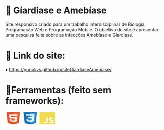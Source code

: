 # 🦠 Gíardiase e Amebíase
Site responsivo criado para um trabalho interdisciplinar de Biologia, Programação Web e Programação Mobile. O objetivo do site é apresentar uma pesquisa feita sobre as infecções Amebíase e Gíardiase.

# 🔗 Link do site:
♦ https://yuriolivs.github.io/siteGiardiaseAmebiase/

# 🔧Ferramentas (feito sem frameworks):
<div style="display: inline_block">
    <img align="center" alt="Luigi-HTML" height="40" width="50" src="https://raw.githubusercontent.com/devicons/devicon/master/icons/html5/html5-original.svg">
    <img align="center" alt="Luigi-CSS" height="40" width="50" src="https://raw.githubusercontent.com/devicons/devicon/master/icons/css3/css3-original.svg">
    <img align="center" alt="Luigi-Js" height="40" width="50" src="https://raw.githubusercontent.com/devicons/devicon/master/icons/javascript/javascript-plain.svg">
</div> 

